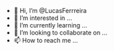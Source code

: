 - 👋 Hi, I’m @LucasFerrreira
- 👀 I’m interested in ...
- 🌱 I’m currently learning ...
- 💞️ I’m looking to collaborate on ...
- 📫 How to reach me ...

<!---
LucasFerrreira/LucasFerrreira is a ✨ special ✨ repository because its `README.md` (this file) appears on your GitHub profile.
You can click the Preview link to take a look at your changes.
--->
